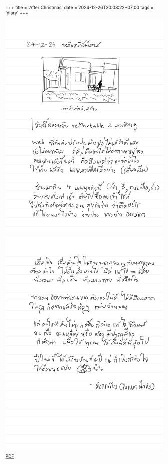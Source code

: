 +++
title = 'After Christmas'
date = 2024-12-26T20:08:22+07:00
tags = 'diary'
+++


![](241226-diary-1.jpeg)

![](241226-diary-2.jpeg)

[PDF](/blog/2024/241226-after-christmas/241226-diary.pdf)
